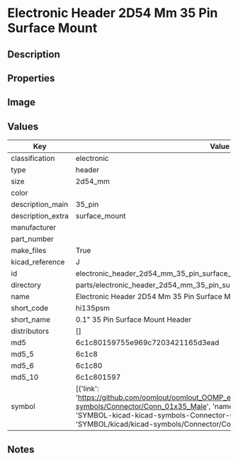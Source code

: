 # Electronic Header 2D54 Mm 35 Pin Surface Mount

## Description

## Properties


## Image


## Values

| Key | Value |
| --- | --- |
| classification | electronic |
| type | header |
| size | 2d54_mm |
| color |  |
| description_main | 35_pin |
| description_extra | surface_mount |
| manufacturer |  |
| part_number |  |
| make_files | True |
| kicad_reference | J |
| id | electronic_header_2d54_mm_35_pin_surface_mount |
| directory | parts/electronic_header_2d54_mm_35_pin_surface_mount |
| name | Electronic Header 2D54 Mm 35 Pin Surface Mount |
| short_code | hi135psm |
| short_name | 0.1" 35 Pin Surface Mount Header |
| distributors | [] |
| md5 | 6c1c80159755e969c7203421165d3ead |
| md5_5 | 6c1c8 |
| md5_6 | 6c1c80 |
| md5_10 | 6c1c801597 |
| symbol | [{'link': 'https://github.com/oomlout/oomlout_OOMP_eda_V2/tree/main/SYMBOL/kicad/kicad-symbols/Connector/Conn_01x35_Male', 'name': 'Connector : Conn_01x35_Male', 'id': 'SYMBOL-kicad-kicad-symbols-Connector-Conn_01x35_Male', 'directory': 'SYMBOL/kicad/kicad-symbols/Connector/Conn_01x35_Male/'}] |

## Notes

